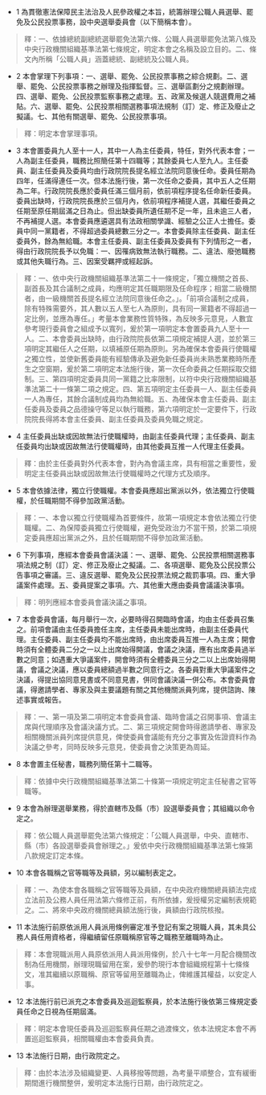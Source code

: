 * 1 為貫徹憲法保障民主法治及人民參政權之本旨，統籌辦理公職人員選舉、罷免及公民投票事務，設中央選舉委員會（以下簡稱本會）。

> 釋：一、依據總統副總統選舉罷免法第六條、公職人員選舉罷免法第八條及中央行政機關組織基準法第七條規定，明定本會之名稱及設立目的。二、條文內所稱「公職人員」涵蓋總統、副總統及公職人員。

* 2 本會掌理下列事項：一、選舉、罷免、公民投票事務之綜合規劃。二、選舉、罷免、公民投票事務之辦理及指揮監督。三、選舉區劃分之規劃辦理。四、選舉、罷免、公民投票監察事務之處理。五、政黨及候選人競選費用之補貼。六、選舉、罷免、公民投票相關選務事項法規制（訂）定、修正及廢止之擬議。七、其他有關選舉、罷免、公民投票事項。

> 釋：明定本會掌理事項。

* 3 本會置委員九人至十一人，其中一人為主任委員，特任，對外代表本會；一人為副主任委員，職務比照簡任第十四職等；其餘委員七人至九人。主任委員、副主任委員及委員均由行政院院長提名經立法院同意後任命。委員任期為四年，任滿得連任一次。但本法施行後，第一次任命之委員，其中五人之任期為二年。行政院院長應於委員任滿三個月前，依前項程序提名任命新任委員。委員出缺時，行政院院長應於三個月內，依前項程序補提人選，其繼任委員之任期至原任期屆滿之日為止。但出缺委員所遺任期不足一年，且未逾三人者，不再補提人選。本會委員應遴選具有法政相關學識、經驗之公正人士擔任。委員中同一黨籍者，不得超過委員總數三分之一。本會委員除主任委員、副主任委員外，餘為無給職。本會主任委員、副主任委員及委員有下列情形之一者，得由行政院院長予以免職：一、因罹病致無法執行職務。二、違法、廢弛職務或其他失職行為。三、因案受羈押或經起訴。

> 釋：一、依中央行政機關組織基準法第二十一條規定，「獨立機關之首長、副首長及其合議制之成員，均應明定其任職期限及任命程序；相當二級機關者，由一級機關首長提名經立法院同意後任命之。」。「前項合議制之成員，除有特殊需要外，其人數以五人至七人為原則，具有同一黨籍者不得超過一定比例，並應為專任。」考量本會業務性質特殊，為反映多元意見，人數宜參考現行委員會之組成予以寬列，爰於第一項明定本會置委員九人至十一人。二、本會委員出缺時，由行政院院長依第二項規定補提人選，並於第三項明定其繼任人之任期，以填補原任期為原則。另為確保本會委員行使職權之獨立性，並使新舊委員能有經驗傳承及避免新任委員尚未熟悉業務時所產生之空窗期，爰於第二項明定本法施行後，第一次任命委員之任期採取交錯制。三、第四項明定委員具同一黨籍之比率限制，以符中央行政機關組織基準法第二十一條第二項之規定。四、第五項明定主任委員一人、副主任委員一人為專任，其餘合議制成員均為無給職。五、為確保本會主任委員、副主任委員及委員之品德操守等足以執行職務，第六項明定於一定要件下，行政院院長得將本會主任委員、副主任委員及委員免職之規定。

* 4 主任委員出缺或因故無法行使職權時，由副主任委員代理；主任委員、副主任委員均出缺或因故無法行使職權時，由其他委員互推一人代理主任委員。

> 釋：由於主任委員對外代表本會，對內為會議主席，具有相當之重要性，爰明定主任委員出缺或因故無法行使職權時之代理方式及順序。

* 5 本會依據法律，獨立行使職權。本會委員應超出黨派以外，依法獨立行使職權，於任職期間不得參加政黨活動。

> 釋：一、本會以獨立行使職權為首要條件，故第一項規定本會依法獨立行使職權。二、為保障委員獨立行使職權，避免受政治力不當干預，於第二項規定委員應超出黨派之外，且於任職期間不得參加政黨活動。

* 6 下列事項，應經本會委員會議決議：一、選舉、罷免、公民投票相關選務事項法規之制（訂）定、修正及廢止之擬議。二、各項選舉、罷免及公民投票公告事項之審議。三、違反選舉、罷免及公民投票法規之裁罰事項。四、重大爭議案件處理。五、委員提案之事項。六、其他重大應由委員會議議決事項。

> 釋：明列應經本會委員會議決議之事項。

* 7 本會委員會議，每月舉行一次，必要時得召開臨時會議，均由主任委員召集之。前項會議由主任委員擔任主席，主任委員未能出席時，由副主任委員代理。主任委員、副主任委員均不能出席時，由出席委員互推一人為主席；開會時須有全體委員二分之一以上出席始得開議，會議之決議，應有出席委員過半數之同意；如遇重大爭議案件，開會時須有全體委員三分之二以上出席始得開議，會議之決議，應以委員總額過半數之同意行之。各委員對重大爭議案件之決議，得提出協同意見書或不同意見書，併同會議決議一併公布。本會委員會議，得邀請學者、專家及與主要議題有關之其他機關派員列席，提供諮詢、陳述事實或報告。

> 釋：一、第一項及第二項明定本會委員會議、臨時會議之召開事項、會議主席與代理順序及會議決議方式。二、第三項規定開會時得邀請學者、專家及相關機關派員列席提供意見，俾使委員會議能有充分之事實及佐證資料作為決議之參考，同時反映多元意見，使委員會之決策更為周延。

* 8 本會置主任秘書，職務列簡任第十二職等。

> 釋：依據中央行政機關組織基準法第二十條第一項規定明定主任秘書之官等職等。

* 9 本會為辦理選舉業務，得於直轄市及縣（市）設選舉委員會；其組織以命令定之。

> 釋：依公職人員選舉罷免法第六條規定：「公職人員選舉，中央、直轄市、縣（市）各設選舉委員會辦理之。」爰依中央行政機關組織基準法第七條第八款規定訂定本條。

* 10 本會各職稱之官等職等及員額，另以編制表定之。

> 釋：一、為使本會各職稱之官等職等及員額，在中央政府機關總員額法完成立法前及公務人員任用法第六條修正前，有所依據，爰授權另定編制表規範之。二、將來中央政府機關總員額法施行後，員額由行政院核撥。

* 11 本法施行前原依派用人員派用條例審定准予登記有案之現職人員，其未具公務人員任用資格者，得繼續留任原職稱原官等之職務至離職時為止。

> 釋：本會現職派用人員原依派用人員派用條例，於八十七年一月配合機關改制為任用機關，辦理現職留用在案，爰參酌現行本會組織規程第十七條條文，准其繼續以原職稱、原官等留用至離職為止，俾維護其權益，以安定人事。

* 12 本法施行前已派充之本會委員及巡迴監察員，於本法施行後依第三條規定委員任命之日視為任期屆滿。

> 釋：明定本會現任委員及巡迴監察員任期之過渡條文，依本法規定本會不再置巡迴監察員，相關職權由本會委員負責。

* 13 本法施行日期，由行政院定之。

> 釋：由於本法涉及組織變更、人員移撥等問題，為考量平順整合，宜有緩衝期間進行機關整併，爰明定本法施行日期，由行政院定之。

